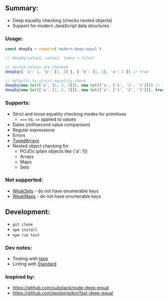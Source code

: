 ## Summary:
* Deep equality checking (checks nested objects)
* Support for modern JavaScript data structures

### Usage:
```javascript
const deepEq = require('modern-deep-equal')

// deepEq(value1, value2, loose = false)

// nested values are checked
deepEq({ 'a': 1, 'b': [1, 2] }, { 'b': [1, 2], 'a': 1 }) // true

// defaults to strict equality check
deepEq(new Set(['a', [1, 2, 3]]), new Set(['a', ['1', '2', '3']])) // false
deepEq(new Set(['a', [1, 2, 3]]), new Set(['a', ['1', '2', '3']]), true) // true
```

### Supports:
* Strict and loose equality checking modes for primitives
  * `===` vs. `==` applied to values
* Dates (millisecond value comparison)
* Regular expressions
* Errors
* [TypedArrays](https://developer.mozilla.org/en-US/docs/Web/JavaScript/Reference/Global_Objects/TypedArray)
* Nested object checking for
  * POJOs (plain objects like {'a': 1})
  * Arrays
  * Maps
  * Sets

### Not supported:
* [WeakSets](https://developer.mozilla.org/en-US/docs/Web/JavaScript/Reference/Global_Objects/WeakSet) - do not have enumerable keys
* [WeakMaps](https://developer.mozilla.org/en-US/docs/Web/JavaScript/Reference/Global_Objects/WeakMap) - do not have enumerable keys

## Development:
* `git clone`
* `npm install`
* `npm run test`

### Dev notes:
* Testing with [tape](https://github.com/substack/tape)
* Linting with [Standard](https://standardjs.com/)

### Inspired by:
* https://github.com/substack/node-deep-equal
* https://github.com/epoberezkin/fast-deep-equal
